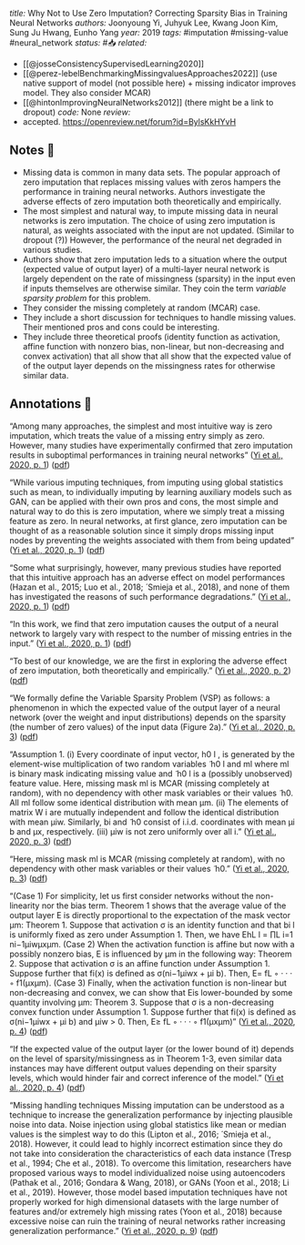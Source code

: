 *title:* Why Not to Use Zero Imputation? Correcting Sparsity Bias in Training Neural Networks
*authors:* Joonyoung Yi, Juhyuk Lee, Kwang Joon Kim, Sung Ju Hwang, Eunho Yang
*year:* 2019
*tags:* #imputation #missing-value #neural_network 
*status:* #📥
*related:*
- [[@josseConsistencySupervisedLearning2020]]
- [[@perez-lebelBenchmarkingMissingvaluesApproaches2022]] (use native support of model (not possible here) + missing indicator improves model. They also consider MCAR)
- [[@hintonImprovingNeuralNetworks2012]] (there might be a link to dropout)
*code:* None
*review:*
- accepted. https://openreview.net/forum?id=BylsKkHYvH

## Notes 📍
- Missing data is common in many data sets. The popular approach of zero imputation that replaces missing values with zeros hampers the performance in training neural networks. Authors investigate the adverse effects of zero imputation both theoretically and empirically.
- The most simplest and natural way, to impute missing data in neural networks is zero imputation. The choice of using zero imputation is natural, as weights associated with the input are not updated. (Similar to dropout (?)) However, the performance of the neural net degraded in various studies.
- Authors show that zero imputation leds to a situation where the output (expected value of output layer) of a multi-layer neural network is largely dependent on the rate of missingness (sparsity) in the input even if inputs themselves are otherwise similar. They coin the term *variable sparsity problem* for this problem.
- They consider the missing completely at random (MCAR) case.
- They include a short discussion for techniques to handle missing values. Their mentioned pros and cons could be interesting.
- They include three theoretical proofs (identity function as activation, affine function with nonzero bias, non-linear, but non-decreasing and convex activation) that all show that all show that the expected value of of the output layer depends on the missingness rates for otherwise similar data.

## Annotations 📖

“Among many approaches, the simplest and most intuitive way is zero imputation, which treats the value of a missing entry simply as zero. However, many studies have experimentally confirmed that zero imputation results in suboptimal performances in training neural networks” ([Yi et al., 2020, p. 1](zotero://select/library/items/NXXDX9GE)) ([pdf](zotero://open-pdf/library/items/WY8W2JH7?page=1&annotation=SER6UR6P))

“While various imputing techniques, from imputing using global statistics such as mean, to individually imputing by learning auxiliary models such as GAN, can be applied with their own pros and cons, the most simple and natural way to do this is zero imputation, where we simply treat a missing feature as zero. In neural networks, at first glance, zero imputation can be thought of as a reasonable solution since it simply drops missing input nodes by preventing the weights associated with them from being updated” ([Yi et al., 2020, p. 1](zotero://select/library/items/NXXDX9GE)) ([pdf](zotero://open-pdf/library/items/WY8W2JH7?page=1&annotation=UK9QFAVZ))

“Some what surprisingly, however, many previous studies have reported that this intuitive approach has an adverse effect on model performances (Hazan et al., 2015; Luo et al., 2018; ́ Smieja et al., 2018), and none of them has investigated the reasons of such performance degradations.” ([Yi et al., 2020, p. 1](zotero://select/library/items/NXXDX9GE)) ([pdf](zotero://open-pdf/library/items/WY8W2JH7?page=1&annotation=QBZSJ3KB))

“In this work, we find that zero imputation causes the output of a neural network to largely vary with respect to the number of missing entries in the input.” ([Yi et al., 2020, p. 1](zotero://select/library/items/NXXDX9GE)) ([pdf](zotero://open-pdf/library/items/WY8W2JH7?page=1&annotation=I4FJ5T94))

“To best of our knowledge, we are the first in exploring the adverse effect of zero imputation, both theoretically and empirically.” ([Yi et al., 2020, p. 2](zotero://select/library/items/NXXDX9GE)) ([pdf](zotero://open-pdf/library/items/WY8W2JH7?page=2&annotation=3IMMDI3M))

“We formally define the Variable Sparsity Problem (VSP) as follows: a phenomenon in which the expected value of the output layer of a neural network (over the weight and input distributions) depends on the sparsity (the number of zero values) of the input data (Figure 2a).” ([Yi et al., 2020, p. 3](zotero://select/library/items/NXXDX9GE)) ([pdf](zotero://open-pdf/library/items/WY8W2JH7?page=3&annotation=U4LVVFGM))

“Assumption 1. (i) Every coordinate of input vector, h0 l , is generated by the element-wise multiplication of two random variables ̃ h0 l and ml where ml is binary mask indicating missing value and ̃ h0 l is a (possibly unobserved) feature value. Here, missing mask ml is MCAR (missing completely at random), with no dependency with other mask variables or their values ̃ h0. All ml follow some identical distribution with mean μm. (ii) The elements of matrix W i are mutually independent and follow the identical distribution with mean μiw. Similarly, bi and ̃ h0 consist of i.i.d. coordinates with mean μi b and μx, respectively. (iii) μiw is not zero uniformly over all i.” ([Yi et al., 2020, p. 3](zotero://select/library/items/NXXDX9GE)) ([pdf](zotero://open-pdf/library/items/WY8W2JH7?page=3&annotation=NUCQCRBQ))

“Here, missing mask ml is MCAR (missing completely at random), with no dependency with other mask variables or their values ̃ h0.” ([Yi et al., 2020, p. 3](zotero://select/library/items/NXXDX9GE)) ([pdf](zotero://open-pdf/library/items/WY8W2JH7?page=3&annotation=HZUN2Y3J))

“(Case 1) For simplicity, let us first consider networks without the non-linearity nor the bias term. Theorem 1 shows that the average value of the output layer E is directly proportional to the expectation of the mask vector μm: Theorem 1. Suppose that activation σ is an identity function and that bi l is uniformly fixed as zero under Assumption 1. Then, we have EhL l  = ∏L i=1 ni−1μiwμxμm. (Case 2) When the activation function is affine but now with a possibly nonzero bias, E is influenced by μm in the following way: Theorem 2. Suppose that activation σ is an affine function under Assumption 1. Suppose further that fi(x) is defined as σ(ni−1μiwx + μi b). Then, E= fL ◦ · · · ◦ f1(μxμm). (Case 3) Finally, when the activation function is non-linear but non-decreasing and convex, we can show that Eis lower-bounded by some quantity involving μm: Theorem 3. Suppose that σ is a non-decreasing convex function under Assumption 1. Suppose further that fi(x) is defined as σ(ni−1μiwx + μi b) and μiw > 0. Then, E≥ fL ◦ · · · ◦ f1(μxμm)” ([Yi et al., 2020, p. 4](zotero://select/library/items/NXXDX9GE)) ([pdf](zotero://open-pdf/library/items/WY8W2JH7?page=4&annotation=QJ5MMDP8))

“If the expected value of the output layer (or the lower bound of it) depends on the level of sparsity/missingness as in Theorem 1-3, even similar data instances may have different output values depending on their sparsity levels, which would hinder fair and correct inference of the model.” ([Yi et al., 2020, p. 4](zotero://select/library/items/NXXDX9GE)) ([pdf](zotero://open-pdf/library/items/WY8W2JH7?page=4&annotation=WS94ACJP))

“Missing handling techniques Missing imputation can be understood as a technique to increase the generalization performance by injecting plausible noise into data. Noise injection using global statistics like mean or median values is the simplest way to do this (Lipton et al., 2016; ́ Smieja et al., 2018). However, it could lead to highly incorrect estimation since they do not take into consideration the characteristics of each data instance (Tresp et al., 1994; Che et al., 2018). To overcome this limitation, researchers have proposed various ways to model individualized noise using autoencoders (Pathak et al., 2016; Gondara & Wang, 2018), or GANs (Yoon et al., 2018; Li et al., 2019). However, those model based imputation techniques have not properly worked for high dimensional datasets with the large number of features and/or extremely high missing rates (Yoon et al., 2018) because excessive noise can ruin the training of neural networks rather increasing generalization performance.” ([Yi et al., 2020, p. 9](zotero://select/library/items/NXXDX9GE)) ([pdf](zotero://open-pdf/library/items/WY8W2JH7?page=9&annotation=S6KDC83A))